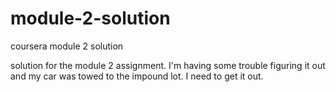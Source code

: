 # module-2-solution
coursera module 2 solution

solution for the module 2 assignment. I'm having some trouble figuring it out and my car was towed to the impound lot. I need to get it out.
